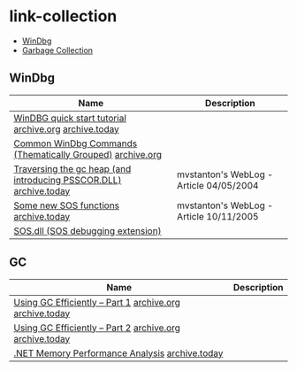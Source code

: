 # link-collection
* [WinDbg](#WinDbg)
* [Garbage Collection](#GC)

## WinDbg
| Name                                                                       | Description                                                                        |
|----------------------------------------------------------------------------|------------------------------------------------------------------------------------|
| [WinDBG quick start tutorial](https://codemachine.com/articles/windbg_quickstart.html) [archive.org](http://web.archive.org/web/20240324162937/https://codemachine.com/articles/windbg_quickstart.html) [archive.today](https://archive.ph/RANiR)| |
| [Common WinDbg Commands (Thematically Grouped)](http://windbg.info/doc/1-common-cmds.html) [archive.org]()| |
| [Traversing the gc heap (and introducing PSSCOR.DLL)](https://learn.microsoft.com/en-us/archive/blogs/mvstanton/traversing-the-gc-heap-and-introducing-psscor-dll) [archive.today](https://archive.ph/iys9H) | mvstanton's WebLog - Article 04/05/2004 |
| [Some new SOS functions](https://learn.microsoft.com/en-us/archive/blogs/mvstanton/some-new-sos-functions) [archive.today](https://archive.ph/W2fQV) | mvstanton's WebLog - Article 10/11/2005 |
| [SOS.dll (SOS debugging extension)](https://learn.microsoft.com/en-us/dotnet/framework/tools/sos-dll-sos-debugging-extension) | |


## GC
| Name                                                                       | Description                                                                        |
|----------------------------------------------------------------------------|------------------------------------------------------------------------------------|
| [Using GC Efficiently – Part 1](https://devblogs.microsoft.com/dotnet/using-gc-efficiently-part-1/) [archive.org](https://web.archive.org/web/20240620132331/https://devblogs.microsoft.com/dotnet/using-gc-efficiently-part-1/) [archive.today](https://archive.ph/42F7l) | |
| [Using GC Efficiently – Part 2](https://devblogs.microsoft.com/dotnet/using-gc-efficiently-part-2/) [archive.org](https://web.archive.org/web/20240609085209/https://devblogs.microsoft.com/dotnet/using-gc-efficiently-part-2/) [archive.today](https://archive.ph/NAowO)| |
|[.NET Memory Performance Analysis](https://github.com/Maoni0/mem-doc/blob/master/doc/.NETMemoryPerformanceAnalysis.md) [archive.today](https://archive.ph/PrWlh)||

